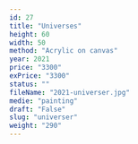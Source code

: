 ```yaml
---
id: 27
title: "Universes"
height: 60
width: 50
method: "Acrylic on canvas"
year: 2021
price: "3300"
exPrice: "3300"
status: ""
fileName: "2021-universer.jpg"
medie: "painting"
draft: "False"
slug: "universer"
weight: "290"
---
```

